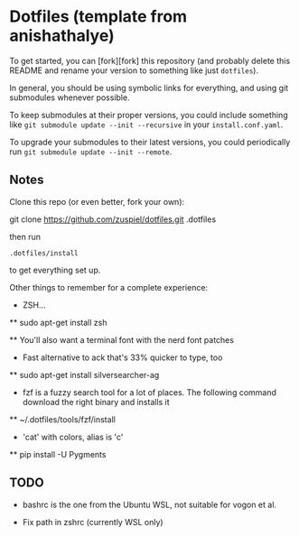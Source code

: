 Dotfiles (template from anishathalye)
=====================================

To get started, you can [fork][fork] this repository (and probably delete this
README and rename your version to something like just `dotfiles`).

In general, you should be using symbolic links for everything, and using git
submodules whenever possible.

To keep submodules at their proper versions, you could include something like
`git submodule update --init --recursive` in your `install.conf.yaml`.

To upgrade your submodules to their latest versions, you could periodically run
`git submodule update --init --remote`.

[dotbot]: https://github.com/anishathalye/dotbot

Notes
-----

Clone this repo (or even better, fork your own):

   git clone https://github.com/zuspiel/dotfiles.git .dotfiles

then run

    .dotfiles/install

to get everything set up.

Other things to remember for a complete experience:

* ZSH...

** sudo apt-get install zsh

** You'll also want a terminal font with the nerd font patches

* Fast alternative to ack that's 33% quicker to type, too

** sudo apt-get install silversearcher-ag

* fzf is a fuzzy search tool for a lot of places. The following command download the right binary and installs it

** ~/.dotfiles/tools/fzf/install

* 'cat' with colors, alias is 'c'

** pip install -U Pygments

TODO
----

* bashrc is the one from the Ubuntu WSL, not suitable for vogon et al.

* Fix path in zshrc (currently WSL only)
